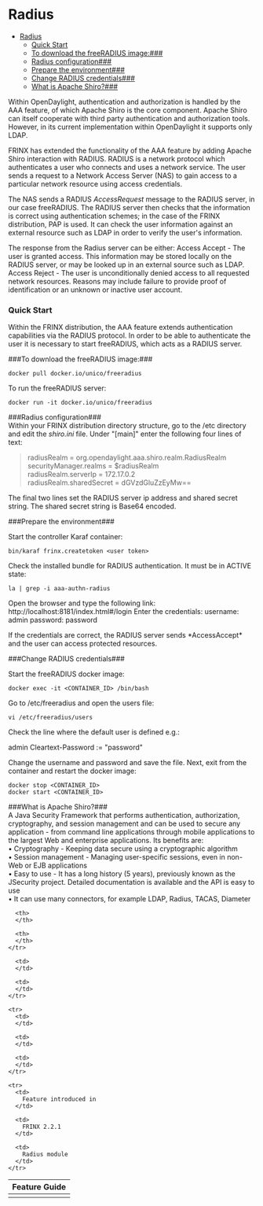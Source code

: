 # Radius

<!-- TOC START min:1 max:3 link:true update:true -->
- [Radius](#radius)
    - [Quick Start](#quick-start)
    - [To download the freeRADIUS image:###](#to-download-the-freeradius-image)
    - [Radius configuration###](#radius-configuration)
    - [Prepare the environment###](#prepare-the-environment)
    - [Change RADIUS credentials###](#change-radius-credentials)
    - [What is Apache Shiro?###](#what-is-apache-shiro)

<!-- TOC END -->



Within OpenDaylight, authentication and authorization is handled by the AAA feature, of which Apache Shiro is the core component. Apache Shiro can itself cooperate with third party authentication and authorization tools. However, in its current implementation within OpenDaylight it supports only LDAP.

FRINX has extended the functionality of the AAA feature by adding Apache Shiro interaction with RADIUS. RADIUS is a network protocol which authenticates a user who connects and uses a network service. The user sends a request to a Network Access Server (NAS) to gain access to a particular network resource using access credentials.

The NAS sends a RADIUS *AccessRequest* message to the RADIUS server, in our case freeRADIUS. The RADIUS server then checks that the information is correct using authentication schemes; in the case of the FRINX distribution, PAP is used. It can check the user information against an external resource such as LDAP in order to verify the user's information.

The response from the Radius server can be either: Access Accept - The user is granted access. This information may be stored locally on the RADIUS server, or may be looked up in an external source such as LDAP. Access Reject - The user is unconditionally denied access to all requested network resources. Reasons may include failure to provide proof of identification or an unknown or inactive user account.

### Quick Start

Within the FRINX distribution, the AAA feature extends authentication capabilities via the RADIUS protocol. In order to be able to authenticate the user it is necessary to start freeRADIUS, which acts as a RADIUS server.

###To download the freeRADIUS image:###

    docker pull docker.io/unico/freeradius


To run the freeRADIUS server:

    docker run -it docker.io/unico/freeradius


###Radius configuration###  
Within your FRINX distribution directory structure, go to the /etc directory and edit the *shiro.ini* file. Under "[main]" enter the following four lines of text:

> radiusRealm = org.opendaylight.aaa.shiro.realm.RadiusRealm securityManager.realms = $radiusRealm  
> radiusRealm.serverIp = 172.17.0.2  
> radiusRealm.sharedSecret = dGVzdGluZzEyMw==

The final two lines set the RADIUS server ip address and shared secret string. The shared secret string is Base64 encoded.

###Prepare the environment###

Start the controller Karaf container:

    bin/karaf frinx.createtoken <user token>


Check the installed bundle for RADIUS authentication. It must be in ACTIVE state:

    la | grep -i aaa-authn-radius


Open the browser and type the following link: http://localhost:8181/index.html#/login Enter the credentials: username: admin password: password

If the credentials are correct, the RADIUS server sends \*AccessAccept\* and the user can access protected resources.

###Change RADIUS credentials###

Start the freeRADIUS docker image:

    docker exec -it <CONTAINER_ID> /bin/bash  


Go to /etc/freeradius and open the users file:

    vi /etc/freeradius/users  


Check the line where the default user is defined e.g.:

admin Cleartext-Password := "password"

Change the username and password and save the file. Next, exit from the container and restart the docker image:

    docker stop <CONTAINER_ID>   
    docker start <CONTAINER_ID>


###What is Apache Shiro?###  
A Java Security Framework that performs authentication, authorization, cryptography, and session management and can be used to secure any application - from command line applications through mobile applications to the largest Web and enterprise applications. Its benefits are:  
• Cryptography - Keeping data secure using a cryptographic algorithm  
• Session management - Managing user-specific sessions, even in non-Web or EJB applications  
• Easy to use - It has a long history (5 years), previously known as the JSecurity project. Detailed documentation is available and the API is easy to use  
• It can use many connectors, for example LDAP, Radius, TACAS, Diameter

<table>
  <thead>
    <tr>
      <th>
        Feature Guide
      </th>

      <th>
      </th>

      <th>
      </th>
    </tr>
  </thead>

  <tbody>
    <tr>
      <td>
      </td>

      <td>
      </td>

      <td>
      </td>
    </tr>

    <tr>
      <td>
      </td>

      <td>
      </td>

      <td>
      </td>
    </tr>

    <tr>
      <td>
        Feature introduced in
      </td>

      <td>
        FRINX 2.2.1
      </td>

      <td>
        Radius module
      </td>
    </tr>
  </tbody>
</table>
